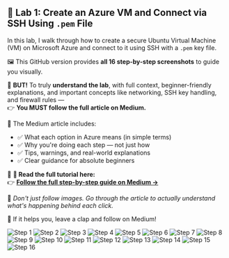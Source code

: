 ## 🧪 Lab 1: Create an Azure VM and Connect via SSH Using `.pem` File

In this lab, I walk through how to create a secure Ubuntu Virtual Machine (VM) on Microsoft Azure and connect to it using SSH with a `.pem` key file.

🖼️ This GitHub version provides **all 16 step-by-step screenshots** to guide you visually.

🚨 **BUT!** To truly **understand the lab**, with full context, beginner-friendly explanations, and important concepts like networking, SSH key handling, and firewall rules —  
👉 **You MUST follow the full article on Medium.**

🎯 The Medium article includes:

- ✅ What each option in Azure means (in simple terms)  
- ✅ Why you're doing each step — not just how  
- ✅ Tips, warnings, and real-world explanations  
- ✅ Clear guidance for absolute beginners

🔗 **📖 Read the full tutorial here:**  
👉 [**Follow the full step-by-step guide on Medium →**](https://medium.com/@sirohi-v/lab-1-create-an-azure-vm-and-connect-via-ssh-using-pem-file-15b3e28ec93a)

💬 *Don't just follow images. Go through the article to actually understand what's happening behind each click.*

🙌 If it helps you, leave a clap and follow on Medium!



![Step 1](./images/1.png)
![Step 2](./images/2.png)
![Step 3](./images/3.png)
![Step 4](./images/4.png)
![Step 5](./images/5.png)
![Step 6](./images/6.png)
![Step 7](./images/7.png)
![Step 8](./images/8.png)
![Step 9](./images/9.png)
![Step 10](./images/10.png)
![Step 11](./images/11.png)
![Step 12](./images/12.png)
![Step 13](./images/13.png)
![Step 14](./images/14.png)
![Step 15](./images/15.png)
![Step 16](./images/16.png)
